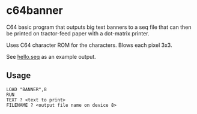 # c64banner

C64 basic program that outputs big text banners to a seq file that
can then be printed on tractor-feed paper with a dot-matrix printer.

Uses C64 character ROM for the characters. Blows each pixel 3x3.

See [hello.seq](hello.seq) as an example output.

## Usage

```basic
LOAD "BANNER",8
RUN
TEXT ? <text to print>
FILENAME ? <output file name on device 8>
```

